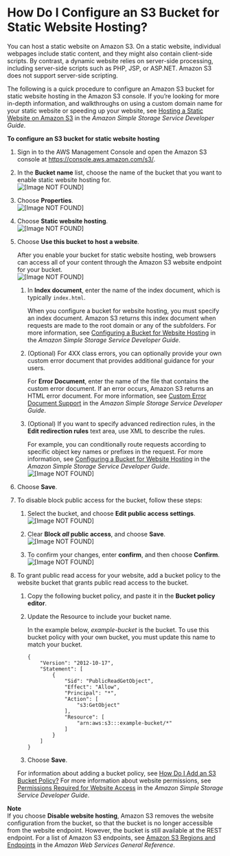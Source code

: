 # How Do I Configure an S3 Bucket for Static Website Hosting?<a name="static-website-hosting"></a>

You can host a static website on Amazon S3\. On a static website, individual webpages include static content, and they might also contain client\-side scripts\. By contrast, a dynamic website relies on server\-side processing, including server\-side scripts such as PHP, JSP, or ASP\.NET\. Amazon S3 does not support server\-side scripting\.

The following is a quick procedure to configure an Amazon S3 bucket for static website hosting in the Amazon S3 console\. If you’re looking for more in\-depth information, and walkthroughs on using a custom domain name for your static website or speeding up your website, see [Hosting a Static Website on Amazon S3](https://docs.aws.amazon.com/AmazonS3/latest/dev/WebsiteHosting.html) in the *Amazon Simple Storage Service Developer Guide*\.

**To configure an S3 bucket for static website hosting**

1. Sign in to the AWS Management Console and open the Amazon S3 console at [https://console\.aws\.amazon\.com/s3/](https://console.aws.amazon.com/s3/)\.

1. In the **Bucket name** list, choose the name of the bucket that you want to enable static website hosting for\.  
![\[Image NOT FOUND\]](http://docs.aws.amazon.com/AmazonS3/latest/user-guide/images/choose-bucket-name.png)

1. Choose **Properties**\.  
![\[Image NOT FOUND\]](http://docs.aws.amazon.com/AmazonS3/latest/user-guide/images/choose-properties-tab.png)

1. Choose **Static website hosting**\.  
![\[Image NOT FOUND\]](http://docs.aws.amazon.com/AmazonS3/latest/user-guide/images/static-website-hosting-box.png)

1. Choose **Use this bucket to host a website**\. 

   After you enable your bucket for static website hosting, web browsers can access all of your content through the Amazon S3 website endpoint for your bucket\.   
![\[Image NOT FOUND\]](http://docs.aws.amazon.com/AmazonS3/latest/user-guide/images/website-endpoint.png)

   1. In **Index document**, enter the name of the index document, which is typically `index.html`\. 

      When you configure a bucket for website hosting, you must specify an index document\. Amazon S3 returns this index document when requests are made to the root domain or any of the subfolders\. For more information, see [Configuring a Bucket for Website Hosting](https://docs.aws.amazon.com/AmazonS3/latest/dev/HowDoIWebsiteConfiguration.html) in the *Amazon Simple Storage Service Developer Guide*\.

   1. \(Optional\) For 4XX class errors, you can optionally provide your own custom error document that provides additional guidance for your users\. 

      For **Error Document**, enter the name of the file that contains the custom error document\. If an error occurs, Amazon S3 returns an HTML error document\. For more information, see [Custom Error Document Support](https://docs.aws.amazon.com/AmazonS3/latest/dev/CustomErrorDocSupport.html) in the *Amazon Simple Storage Service Developer Guide*\.

   1. \(Optional\) If you want to specify advanced redirection rules, in the **Edit redirection rules** text area, use XML to describe the rules\.

       For example, you can conditionally route requests according to specific object key names or prefixes in the request\. For more information, see [Configuring a Bucket for Website Hosting](https://docs.aws.amazon.com/AmazonS3/latest/dev/HowDoIWebsiteConfiguration.html) in the *Amazon Simple Storage Service Developer Guide*\.  
![\[Image NOT FOUND\]](http://docs.aws.amazon.com/AmazonS3/latest/user-guide/images/static-website-hosting-enable.png)

1. Choose **Save**\.

1. To disable block public access for the bucket, follow these steps:

   1. Select the bucket, and choose **Edit public access settings**\.  
![\[Image NOT FOUND\]](http://docs.aws.amazon.com/AmazonS3/latest/user-guide/images/edit-public-access-settings.png)

   1. Clear **Block *all* public access**, and choose **Save**\.  
![\[Image NOT FOUND\]](http://docs.aws.amazon.com/AmazonS3/latest/user-guide/images/edit-public-access-clear.png)

   1. To confirm your changes, enter **confirm**, and then choose **Confirm**\.   
![\[Image NOT FOUND\]](http://docs.aws.amazon.com/AmazonS3/latest/user-guide/images/edit-public-access-confirm.png)

1. To grant public read access for your website, add a bucket policy to the website bucket that grants public read access to the bucket\.

   1. Copy the following bucket policy, and paste it in the **Bucket policy editor**\.

   1. Update the Resource to include your bucket name\.

      In the example below, *example\-bucket* is the bucket\. To use this bucket policy with your own bucket, you must update this name to match your bucket\.

      ```
      {
          "Version": "2012-10-17",
          "Statement": [
              {
                  "Sid": "PublicReadGetObject",
                  "Effect": "Allow",
                  "Principal": "*",
                  "Action": [
                      "s3:GetObject"
                  ],
                  "Resource": [
                      "arn:aws:s3:::example-bucket/*"
                  ]
              }
          ]
      }
      ```

   1. Choose **Save**\.

   For information about adding a bucket policy, see [How Do I Add an S3 Bucket Policy?](add-bucket-policy.md) For more information about website permissions, see [Permissions Required for Website Access](https://docs.aws.amazon.com/AmazonS3/latest/dev/WebsiteAccessPermissionsReqd.html) in the *Amazon Simple Storage Service Developer Guide*\. 

**Note**  
If you choose **Disable website hosting**, Amazon S3 removes the website configuration from the bucket, so that the bucket is no longer accessible from the website endpoint\. However, the bucket is still available at the REST endpoint\. For a list of Amazon S3 endpoints, see [Amazon S3 Regions and Endpoints](https://docs.aws.amazon.com/general/latest/gr/rande.html#s3_region) in the *Amazon Web Services General Reference*\.